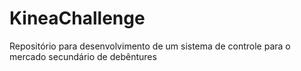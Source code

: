 # KineaChallenge
Repositório para desenvolvimento de um sistema de controle para o mercado secundário de debêntures

